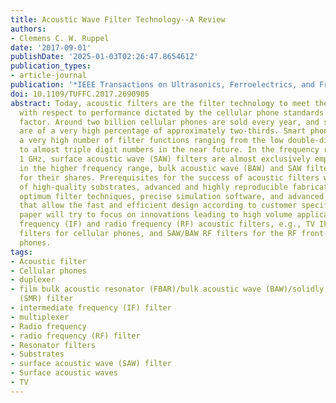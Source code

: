 ```yaml
---
title: Acoustic Wave Filter Technology--A Review
authors:
- Clemens C. W. Ruppel
date: '2017-09-01'
publishDate: '2025-01-03T02:26:47.865461Z'
publication_types:
- article-journal
publication: '*IEEE Transactions on Ultrasonics, Ferroelectrics, and Frequency Control*'
doi: 10.1109/TUFFC.2017.2690905
abstract: Today, acoustic filters are the filter technology to meet the requirements
  with respect to performance dictated by the cellular phone standards and their form
  factor. Around two billion cellular phones are sold every year, and smart phones
  are of a very high percentage of approximately two-thirds. Smart phones require
  a very high number of filter functions ranging from the low double-digit range up
  to almost triple digit numbers in the near future. In the frequency range up to
  1 GHz, surface acoustic wave (SAW) filters are almost exclusively employed, while
  in the higher frequency range, bulk acoustic wave (BAW) and SAW filters are competing
  for their shares. Prerequisites for the success of acoustic filters were the availability
  of high-quality substrates, advanced and highly reproducible fabrication technologies,
  optimum filter techniques, precise simulation software, and advanced design tools
  that allow the fast and efficient design according to customer specifications. This
  paper will try to focus on innovations leading to high volume applications of intermediate
  frequency (IF) and radio frequency (RF) acoustic filters, e.g., TV IF filters, IF
  filters for cellular phones, and SAW/BAW RF filters for the RF front-end of cellular
  phones.
tags:
- Acoustic filter
- Cellular phones
- duplexer
- film bulk acoustic resonator (FBAR)/bulk acoustic wave (BAW)/solidly mounted resonator
  (SMR) filter
- intermediate frequency (IF) filter
- multiplexer
- Radio frequency
- radio frequency (RF) filter
- Resonator filters
- Substrates
- surface acoustic wave (SAW) filter
- Surface acoustic waves
- TV
---
```

